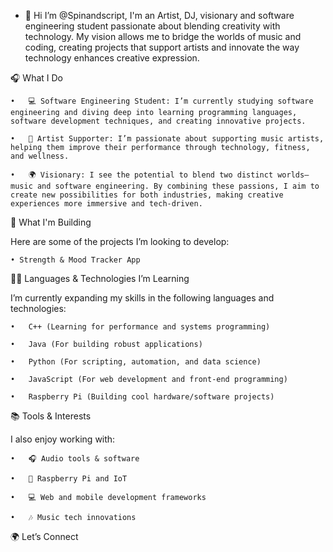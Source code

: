 - 👋 Hi I’m @Spinandscript, I'm an Artist, DJ, visionary and software engineering student passionate about blending creativity with technology. My vision allows me to bridge the worlds of music and coding, creating projects that support artists and innovate the way technology enhances creative expression. 

🎧 What I Do

	•	💻 Software Engineering Student: I’m currently studying software engineering and diving deep into learning programming languages, software development techniques, and creating innovative projects.

	•	🎤 Artist Supporter: I’m passionate about supporting music artists, helping them improve their performance through technology, fitness, and wellness.

	•	🌍 Visionary: I see the potential to blend two distinct worlds—music and software engineering. By combining these passions, I aim to create new possibilities for both industries, making creative experiences more immersive and tech-driven.



🔨 What I'm Building



Here are some of the projects I’m looking to develop:

	• Strength & Mood Tracker App
       




🧑‍💻 Languages & Technologies I’m Learning


I’m currently expanding my skills in the following languages and technologies:

	•	C++ (Learning for performance and systems programming)

	•	Java (For building robust applications)

	•	Python (For scripting, automation, and data science)

	•	JavaScript (For web development and front-end programming)

	•	Raspberry Pi (Building cool hardware/software projects)



📚 Tools & Interests



I also enjoy working with:

	•	🎧 Audio tools & software

	•	🔧 Raspberry Pi and IoT

	•	💻 Web and mobile development frameworks

	•	🎶 Music tech innovations



🌍 Let’s Connect

<!---
Spinandscript/Spinandscript is a ✨ special ✨ repository because its `README.md` (this file) appears on your GitHub profile.
You can click the Preview link to take a look at your changes.
--->
